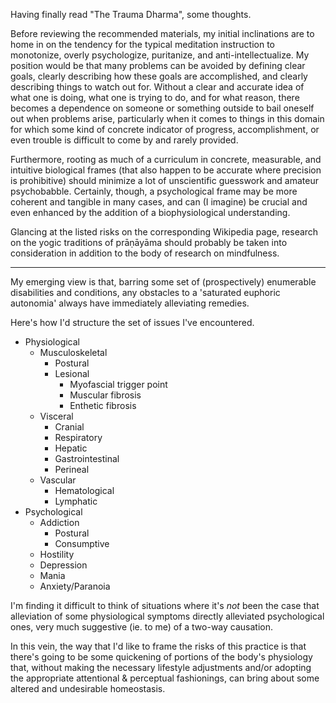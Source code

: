 Having finally read "The Trauma Dharma", some thoughts.

Before reviewing the recommended materials, my initial inclinations are to home in on the tendency for the typical meditation instruction to monotonize, overly psychologize, puritanize, and anti-intellectualize. My position would be that many problems can be avoided by defining clear goals, clearly describing how these goals are accomplished, and clearly describing things to watch out for. Without a clear and accurate idea of what one is doing, what one is trying to do, and for what reason, there becomes a dependence on someone or something outside to bail oneself out when problems arise, particularly when it comes to things in this domain for which some kind of concrete indicator of progress, accomplishment, or even trouble is difficult to come by and rarely provided.

Furthermore, rooting as much of a curriculum in concrete, measurable, and intuitive biological frames (that also happen to be accurate where precision is prohibitive) should minimize a lot of unscientific guesswork and amateur psychobabble. Certainly, though, a psychological frame may be more coherent and tangible in many cases, and can (I imagine) be crucial and even enhanced by the addition of a biophysiological understanding.

Glancing at the listed risks on the corresponding Wikipedia page, research on the yogic traditions of prāṇāyāma should probably be taken into consideration in addition to the body of research on mindfulness.

***

My emerging view is that, barring some set of (prospectively) enumerable disabilities and conditions, any obstacles to a 'saturated euphoric autonomia' always have immediately alleviating remedies. 

Here's how I'd structure the set of issues I've encountered.

- Physiological
  - Musculoskeletal
    - Postural
    - Lesional
      - Myofascial trigger point
      - Muscular fibrosis
      - Enthetic fibrosis
  - Visceral
    - Cranial
    - Respiratory
    - Hepatic
    - Gastrointestinal
    - Perineal
  - Vascular
    - Hematological
    - Lymphatic
- Psychological
  - Addiction
    - Postural
    - Consumptive
  - Hostility
  - Depression
  - Mania
  - Anxiety/Paranoia

I'm finding it difficult to think of situations where it's *not* been the case that alleviation of some physiological symptoms directly alleviated psychological ones, very much suggestive (ie. to me) of a two-way causation.

In this vein, the way that I'd like to frame the risks of this practice is that there's going to be some quickening of portions of the body's physiology that, without making the necessary lifestyle adjustments and/or adopting the appropriate attentional & perceptual fashionings, can bring about some altered and undesirable homeostasis.


